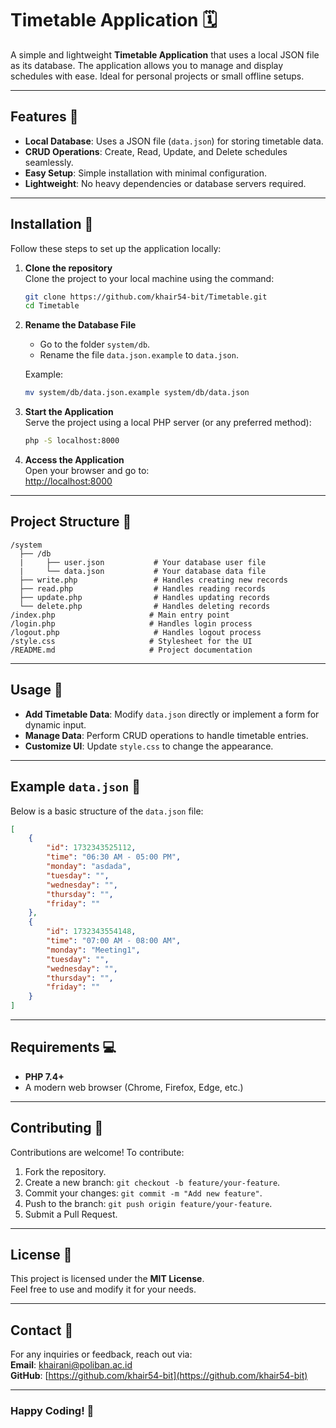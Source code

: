 # Timetable Application 🗓

A simple and lightweight **Timetable Application** that uses a local JSON file as its database. The application allows you to manage and display schedules with ease. Ideal for personal projects or small offline setups.

---

## Features 🚀
- **Local Database**: Uses a JSON file (`data.json`) for storing timetable data.
- **CRUD Operations**: Create, Read, Update, and Delete schedules seamlessly.
- **Easy Setup**: Simple installation with minimal configuration.
- **Lightweight**: No heavy dependencies or database servers required.

---

## Installation 🔧

Follow these steps to set up the application locally:

1. **Clone the repository**  
   Clone the project to your local machine using the command:
   ```bash
   git clone https://github.com/khair54-bit/Timetable.git
   cd Timetable
   ```

2. **Rename the Database File**  
   - Go to the folder `system/db`.
   - Rename the file `data.json.example` to `data.json`.

   Example:
   ```bash
   mv system/db/data.json.example system/db/data.json
   ```

3. **Start the Application**  
   Serve the project using a local PHP server (or any preferred method):
   ```bash
   php -S localhost:8000
   ```

4. **Access the Application**  
   Open your browser and go to:  
   [http://localhost:8000](http://localhost:8000)

---

## Project Structure 📂
```
/system
  ├── /db
  |     ├── user.json           # Your database user file
  |     └── data.json           # Your database data file
  ├── write.php                 # Handles creating new records
  ├── read.php                  # Handles reading records
  ├── update.php                # Handles updating records
  └── delete.php                # Handles deleting records
/index.php                     # Main entry point
/login.php                     # Handles login process
/logout.php                     # Handles logout process
/style.css                     # Stylesheet for the UI
/README.md                     # Project documentation
```

---

## Usage 📝

- **Add Timetable Data**: Modify `data.json` directly or implement a form for dynamic input.
- **Manage Data**: Perform CRUD operations to handle timetable entries.
- **Customize UI**: Update `style.css` to change the appearance.

---

## Example `data.json` 📄
Below is a basic structure of the `data.json` file:
```json
[
    {
        "id": 1732343525112,
        "time": "06:30 AM - 05:00 PM",
        "monday": "asdada",
        "tuesday": "",
        "wednesday": "",
        "thursday": "",
        "friday": ""
    },
    {
        "id": 1732343554148,
        "time": "07:00 AM - 08:00 AM",
        "monday": "Meeting1",
        "tuesday": "",
        "wednesday": "",
        "thursday": "",
        "friday": ""
    }
]
```

---

## Requirements 💻
- **PHP 7.4+**
- A modern web browser (Chrome, Firefox, Edge, etc.)

---

## Contributing 🤝
Contributions are welcome! To contribute:
1. Fork the repository.
2. Create a new branch: `git checkout -b feature/your-feature`.
3. Commit your changes: `git commit -m "Add new feature"`.
4. Push to the branch: `git push origin feature/your-feature`.
5. Submit a Pull Request.

---

## License 📜
This project is licensed under the **MIT License**.  
Feel free to use and modify it for your needs.

---

## Contact 📧
For any inquiries or feedback, reach out via:  
**Email**: khairani@poliban.ac.id  
**GitHub**: [https://github.com/khair54-bit](https://github.com/khair54-bit)

---

### Happy Coding! 🎉

